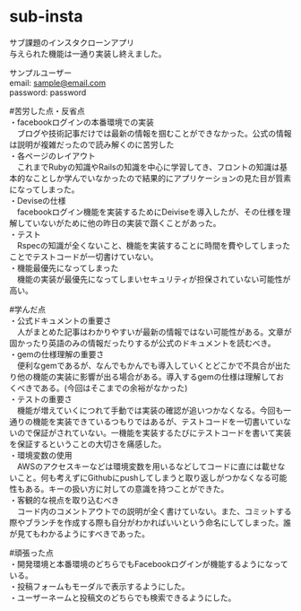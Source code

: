 # sub-insta  
サブ課題のインスタクローンアプリ  
与えられた機能は一通り実装し終えました。

サンプルユーザー  
email: sample@email.com  
password: password  

#苦労した点・反省点  
・facebookログインの本番環境での実装  
　ブログや技術記事だけでは最新の情報を掴むことができなかった。公式の情報は説明が複雑だったので読み解くのに苦労した  
・各ページのレイアウト  
　これまでRubyの知識やRailsの知識を中心に学習してき、フロントの知識は基本的なことしか学んでいなかったので結果的にアプリケーションの見た目が質素になってしまった。  
・Deviseの仕様  
　facebookログイン機能を実装するためにDeiviseを導入したが、その仕様を理解していないがために他の昨日の実装で躓くことがあった。  
・テスト  
　Rspecの知識が全くないこと、機能を実装することに時間を費やしてしまったことでテストコードが一切書けていない。  
・機能最優先になってしまった  
　機能の実装が最優先になってしまいセキュリティが担保されていない可能性が高い。  

#学んだ点  
・公式ドキュメントの重要さ  
　人がまとめた記事はわかりやすいが最新の情報ではない可能性がある。文章が固かったり英語のみの情報だったりするが公式のドキュメントを読むべき。  
・gemの仕様理解の重要さ  
　便利なgemであるが、なんでもかんでも導入していくとどこかで不具合が出たり他の機能の実装に影響が出る場合がある。導入するgemの仕様は理解しておくべきである。(今回はそこまでの余裕がなかった)  
・テストの重要さ  
　機能が増えていくにつれて手動では実装の確認が追いつかなくなる。今回も一通りの機能を実装できているつもりではあるが、テストコードを一切書いていないので保証がされていない。一機能を実装するたびにテストコードを書いて実装を保証するということの大切さを痛感した。  
・環境変数の使用  
　AWSのアクセスキーなどは環境変数を用いるなどしてコードに直には載せないこと。何も考えずにGithubにpushしてしまうと取り返しがつかなくなる可能性もある。キーの扱い方に対しての意識を持つことができた。  
・客観的な視点を取り込むべき  
　コード内のコメントアウトでの説明が全く書けていない。また、コミットする際やブランチを作成する際も自分がわかればいいという命名にしてしまった。誰が見てもわかるようにすべきであった。  

#頑張った点  
・開発環境と本番環境のどちらでもFacebookログインが機能するようになっている。  
・投稿フォームもモーダルで表示するようにした。  
・ユーザーネームと投稿文のどちらでも検索できるようにした。  
